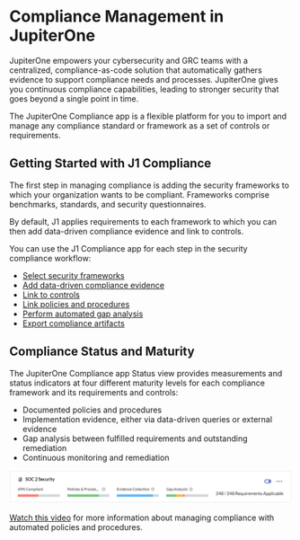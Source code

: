 # Compliance Management in JupiterOne

JupiterOne empowers your cybersecurity and GRC teams with a centralized,
compliance-as-code solution that automatically gathers evidence to support 
compliance needs and processes. JupiterOne gives you continuous compliance 
capabilities, leading to stronger security that goes beyond a single point in time.

The JupiterOne Compliance app is a flexible platform for you to import 
and manage any compliance standard or framework as a set of controls or 
requirements. 

## Getting Started with J1 Compliance

The first step in managing compliance is adding the security frameworks to which
your organization wants to be compliant. Frameworks comprise benchmarks, 
standards, and security questionnaires.

By default, J1 applies requirements to each framework to which you can then 
add data-driven compliance evidence and link to controls.


You can use the J1 Compliance app for each step in the security compliance workflow:

- [Select security frameworks](../compliance/compliance-import.md) 
- [Add data-driven compliance evidence](../compliance/compliance-mapping-evidence.md) 
- [Link to controls](../compliance/compliance-controls.md)
- [Link policies and procedures](../compliance/compliance-mapping-policies.md)
- [Perform automated gap analysis](../compliance/compliance-gap-analysis.md)
- [Export compliance artifacts](../compliance/compliance-export.md)



## Compliance Status and Maturity

The JupiterOne Compliance app Status view provides measurements and status indicators at four
different maturity levels for each compliance framework and its requirements and
controls:

- Documented policies and procedures
- Implementation evidence, either via data-driven queries or external evidence
- Gap analysis between fulfilled requirements and outstanding remediation
- Continuous monitoring and remediation

![](../../assets/compliance-summary-status-bars.png)

[Watch this video](https://try.jupiterone.com/blog/video-managing-grc-with-jupiterone) for more information about managing compliance with automated policies and procedures.
